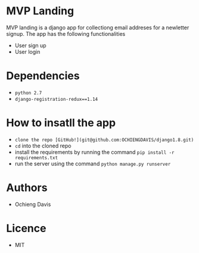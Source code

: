 # MVP Landing

MVP landing is a django app for collectiong email addreses for a newletter signup. The app has the following functionalities

* User sign up
* User login

# Dependencies

* `python 2.7`
* `django-registration-redux==1.14`



# How to insatll the app

* `clone the repo [GitHub!](git@github.com:OCHIENGDAVIS/django1.8.git)`
* `cd` into the cloned repo
* install the requirements by running the command `pip install -r requirements.txt`
* run the server using the command `python manage.py runserver`

# Authors
* Ochieng Davis

# Licence
* MIT
